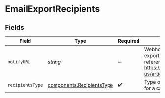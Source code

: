 # EmailExportRecipients


## Fields

| Field                                                                                                                    | Type                                                                                                                     | Required                                                                                                                 | Description                                                                                                              | Example                                                                                                                  |
| ------------------------------------------------------------------------------------------------------------------------ | ------------------------------------------------------------------------------------------------------------------------ | ------------------------------------------------------------------------------------------------------------------------ | ------------------------------------------------------------------------------------------------------------------------ | ------------------------------------------------------------------------------------------------------------------------ |
| `notifyURL`                                                                                                              | *string*                                                                                                                 | :heavy_minus_sign:                                                                                                       | Webhook called once the export process is finished. For reference, https://help.brevo.com/hc/en-us/articles/360007666479 | http://requestb.in/173lyyx1                                                                                              |
| `recipientsType`                                                                                                         | [components.RecipientsType](../../models/shared/recipientstype.md)                                                       | :heavy_check_mark:                                                                                                       | Type of recipients to export for a campaign                                                                              | openers                                                                                                                  |